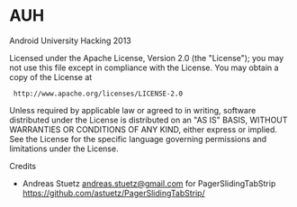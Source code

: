 AUH
===

Android University Hacking 2013

Licensed under the Apache License, Version 2.0 (the "License");
you may not use this file except in compliance with the License.
You may obtain a copy of the License at

     http://www.apache.org/licenses/LICENSE-2.0

Unless required by applicable law or agreed to in writing, software
distributed under the License is distributed on an "AS IS" BASIS,
WITHOUT WARRANTIES OR CONDITIONS OF ANY KIND, either express or implied.
See the License for the specific language governing permissions and
limitations under the License.

Credits
- Andreas Stuetz <andreas.stuetz@gmail.com> for PagerSlidingTabStrip 
  https://github.com/astuetz/PagerSlidingTabStrip/
